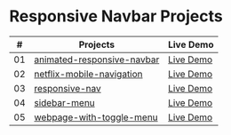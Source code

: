 # Responsive Navbar Projects

| # | Projects| Live Demo |
| --------------- | --------------- | --------------- |
| 01    |[animated-responsive-navbar](https://github.com/Lalitkumar4/responsive-navbar-projects/tree/master/animated-responsive-navbar) | [Live Demo](https://codepen.io/lalit_kumar/full/rNQBNJa)   |
| 02    |[netflix-mobile-navigation](https://github.com/Lalitkumar4/responsive-navbar-projects/tree/master/netflix-mobile-navigation) | [Live Demo](https://codepen.io/lalit_kumar/full/LYXVMGV)   |
| 03    |[responsive-nav](https://github.com/Lalitkumar4/responsive-navbar-projects/tree/master/responsive-nav)   | [Live Demo](https://codepen.io/lalit_kumar/full/OJaVrNj)   |
| 04    |[sidebar-menu](https://github.com/Lalitkumar4/responsive-navbar-projects/tree/master/sidebar-menu) | [Live Demo](https://codepen.io/lalit_kumar/pen/KKrpbzB)   |
| 05    |[webpage-with-toggle-menu](https://github.com/Lalitkumar4/responsive-navbar-projects/tree/master/webpage-with-toggle-menu) | [Live Demo](https://webpage-with-toggle-menu.netlify.app/)   |
